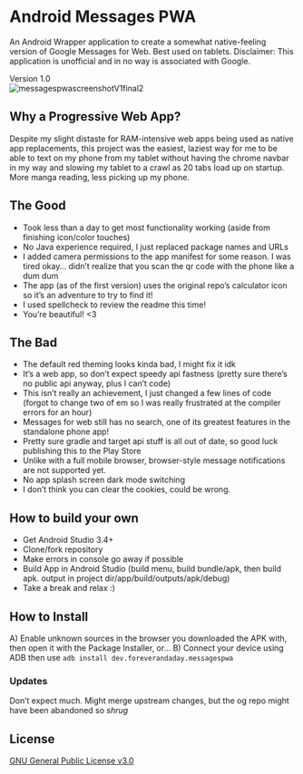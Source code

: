 # Android Messages PWA

An Android Wrapper application to create a somewhat native-feeling version of Google Messages for Web. Best used on tablets. 
Disclaimer: This application is unofficial and in no way is associated with Google. 

Version 1.0 <br>
![messagespwascreenshotV1final2](https://user-images.githubusercontent.com/10383240/122481917-74f86280-cf84-11eb-9b9e-870562caaab2.png)

## Why a Progressive Web App?
Despite my slight distaste for RAM-intensive web apps being used as native app replacements, this project was the easiest, laziest way for me to be able to text on my phone from my tablet without having the chrome navbar in my way and slowing my tablet to a crawl as 20 tabs load up on startup. More manga reading, less picking up my phone. 


## The Good
- Took less than a day to get most functionality working (aside from finishing icon/color touches)
- No Java experience required, I just replaced package names and URLs
- I added camera permissions to the app manifest for some reason. I was tired okay… didn’t realize that you scan the qr code with the phone like a dum dum
- The app (as of the first version) uses the original repo’s calculator icon so it’s an adventure to try to find it!
- I used spellcheck to review the readme this time!
- You’re beautiful! <3

## The Bad
- The default red theming looks kinda bad, I might fix it idk
- It’s a web app, so don’t expect speedy api fastness (pretty sure there’s no public api anyway, plus I can’t code) 
- This isn’t really an achievement, I just changed a few lines of code (forgot to change two of em so I was really frustrated at the compiler errors for an hour)
- Messages for web still has no search, one of its greatest features in the standalone phone app!
- Pretty sure gradle and target api stuff is all out of date, so good luck publishing this to the Play Store
- Unlike with a full mobile browser, browser-style message notifications are not supported yet. 
- No app splash screen dark mode switching 
- I don’t think you can clear the cookies, could be wrong. 


## How to build your own
- Get Android Studio 3.4+
- Clone/fork repository
- Make errors in console go away if possible
- Build App in Android Studio (build menu, build bundle/apk, then build apk. output in project dir/app/build/outputs/apk/debug)
- Take a break and relax :)

## How to Install
A) Enable unknown sources in the browser you downloaded the APK with, then open it with the Package Installer, or...
B) Connect your device using ADB then use `adb install dev.foreverandaday.messagespwa`

### Updates
Don’t expect much. Might merge upstream changes, but the og repo might have been abandoned so *shrug*

## License
[GNU General Public License v3.0](https://www.gnu.org/licenses/gpl-3.0.en.html)
